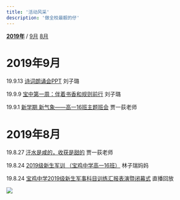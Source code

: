 ```yaml
---
title: '活动风采'
description: '做全校最靓的仔'
---
```


**[2019年](#2019年12月)** / [9月](#2019年9月) [8月](#2019年8月)

# 2019年9月

19.9.13 [诗词朗诵会PPT](https://kdocs.cn/l/slZ5Icyoo?f=101) 刘子璐

19.9.9 [宝中第一周：伴着书香和规则前行](post/190909c) 刘子璐

19.9.1 [新学期 新气象——高一16班主题班会](post/190901p) 贾一荻老师



# 2019年8月

19.8.27 [汗水是咸的，收获是甜的](https://www.meipian.cn/2ca197yk) 贾一荻老师

19.8.24 [2019级新生军训 （宝鸡中学高一16班）](https://www.meipian.cn/2c4nmkgn) 林子瑞妈妈

19.8.24 [宝鸡中学2019级新生军事科目训练汇报表演暨闭幕式](https://hezhibo.migucloud.com/watch/U3NxIpiZw28) 直播回放

![](https://hezhibocdn.migucloud.com/static//upload/201908/23/locnPGG1566553318376.jpg)